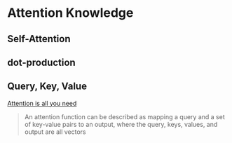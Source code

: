 # Attention Knowledge

## Self-Attention


## dot-production

## Query, Key, Value
[Attention is all you need](https://arxiv.org/abs/1706.03762)
>An attention function can be described as mapping a query and a set of key-value pairs to an output, where the query, keys, values, and output are all vectors

